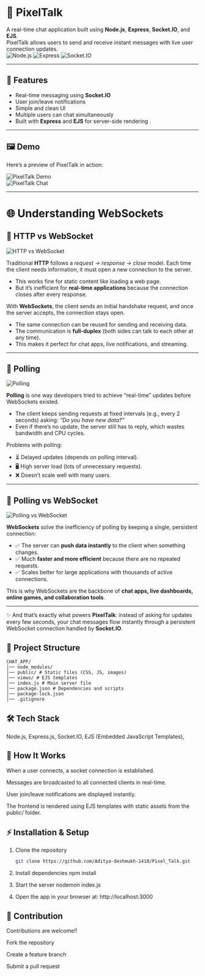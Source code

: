 # 💬 PixelTalk  
A real-time chat application built using **Node.js**, **Express**, **Socket.IO**, and **EJS**.  
PixelTalk allows users to send and receive instant messages with live user connection updates.  
![Node.js](https://img.shields.io/badge/Node.js-16.x-green)
![Express](https://img.shields.io/badge/Express.js-4.x-lightgrey)
![Socket.IO](https://img.shields.io/badge/Socket.IO-v4-blue)


---

## 🚀 Features
- Real-time messaging using **Socket.IO**  
- User join/leave notifications  
- Simple and clean UI  
- Multiple users can chat simultaneously  
- Built with **Express** and **EJS** for server-side rendering  .

---

## 🖼️ Demo
Here’s a preview of PixelTalk in action:  

![PixelTalk Demo](/public/image1.png)  
![PixelTalk Chat](/public/image2.png)  

---

# 🌐 Understanding WebSockets

## 🔹 HTTP vs WebSocket  
![HTTP vs WebSocket](assets/img1.png)  

Traditional **HTTP** follows a *request → response → close* model. Each time the client needs information, it must open a new connection to the server.  
- This works fine for static content like loading a web page.  
- But it’s inefficient for **real-time applications** because the connection closes after every response.  

With **WebSockets**, the client sends an initial handshake request, and once the server accepts, the connection stays open.  
- The same connection can be reused for sending and receiving data.  
- The communication is **full-duplex** (both sides can talk to each other at any time).  
- This makes it perfect for chat apps, live notifications, and streaming.  

---

## 🔹 Polling  
![Polling](assets/img2.png)  

**Polling** is one way developers tried to achieve “real-time” updates before WebSockets existed.  
- The client keeps sending requests at fixed intervals (e.g., every 2 seconds) asking: *“Do you have new data?”*  
- Even if there’s no update, the server still has to reply, which wastes bandwidth and CPU cycles.  

Problems with polling:  
- ⏳ Delayed updates (depends on polling interval).  
- 🖥️ High server load (lots of unnecessary requests).  
- ❌ Doesn’t scale well with many users.  

---

## 🔹 Polling vs WebSocket  
![Polling vs WebSocket](assets/img3.png)  

**WebSockets** solve the inefficiency of polling by keeping a single, persistent connection:  
- ✅ The server can **push data instantly** to the client when something changes.  
- ✅ Much **faster and more efficient** because there are no repeated requests.  
- ✅ Scales better for large applications with thousands of active connections.  

This is why WebSockets are the backbone of **chat apps, live dashboards, online games, and collaboration tools**.  

---

✨ And that’s exactly what powers **PixelTalk**: instead of asking for updates every few seconds, your chat messages flow instantly through a persistent WebSocket connection handled by **Socket.IO**.  


## 📂 Project Structure
```
CHAT_APP/
│── node_modules/
│── public/ # Static files (CSS, JS, images)
│── views/ # EJS templates
│── index.js # Main server file
│── package.json # Dependencies and scripts
│── package-lock.json
│── .gitignore
```

## 🛠️ Tech Stack

Node.js,
Express.js,
Socket.IO,
EJS (Embedded JavaScript Templates),

## 📌 How It Works

When a user connects, a socket connection is established.

Messages are broadcasted to all connected clients in real-time.

User join/leave notifications are displayed instantly.

The frontend is rendered using EJS templates with static assets from the public/ folder.

## ⚡ Installation & Setup
1. Clone the repository  
   ```bash
   git clone https://github.com/Aditya-deshmukh-1410/Pixel_Talk.git

2. Install dependencies
    npm install   

3. Start the server
   nodemon index.js

4. Open the app in your browser at:
    http://localhost:3000


## 🤝 Contribution 

Contributions are welcome!!

Fork the repository

Create a feature branch

Submit a pull request

